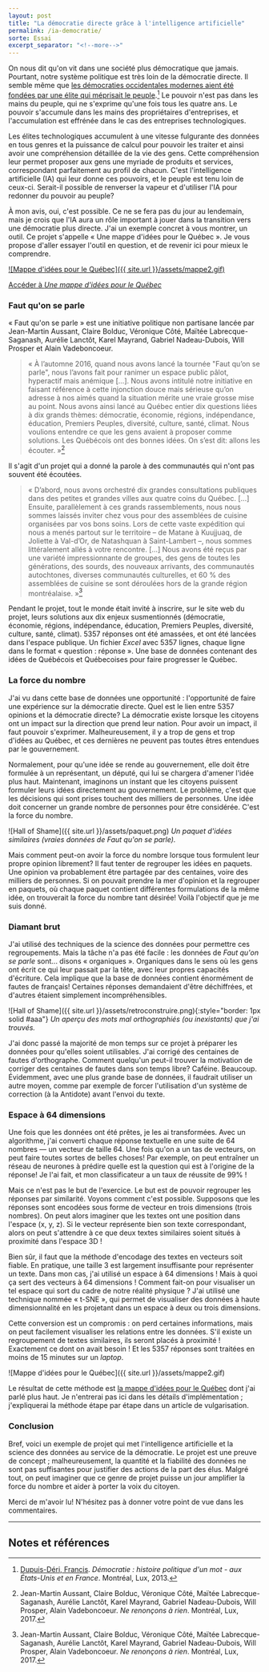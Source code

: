 ```yaml
---
layout: post
title: "La démocratie directe grâce à l'intelligence artificielle"
permalink: /ia-democratie/
sorte: Essai
excerpt_separator: "<!--more-->"
---
```


On nous dit qu'on vit dans une société plus démocratique que jamais. Pourtant, notre système politique est très loin de la démocratie directe. Il semble même que [les démocraties occidentales modernes aient été fondées par une élite qui méprisait le peuple](https://www.youtube.com/watch?v=KVW5ogGDlts).[^1] Le pouvoir n'est pas dans les mains du peuple, qui ne s'exprime qu'une fois tous les quatre ans. Le pouvoir s'accumule dans les mains des propriétaires d'entreprises, et l'accumulation est effrénée dans le cas des entreprises technologiques.

Les élites technologiques accumulent à une vitesse fulgurante des données en tous genres et la puissance de calcul pour pouvoir les traiter et ainsi avoir une compréhension détaillée de la vie des gens. Cette compréhension leur permet proposer aux gens une myriade de produits et services, correspondant parfaitement au profil de chacun. C'est l'intelligence artificielle (IA) qui leur donne ces pouvoirs, et le peuple est tenu loin de ceux-ci. Serait-il possible de renverser la vapeur et d'utiliser l'IA pour redonner du pouvoir au peuple?

<!--more-->

À mon avis, oui, c'est possible. Ce ne se fera pas du jour au lendemain, mais je crois que l'IA aura un rôle important à jouer dans la transition vers une démocratie plus directe. J'ai un exemple concret à vous montrer, un outil. Ce projet s'appelle « Une mappe d'idées pour le Québec ». Je vous propose d'aller essayer l'outil en question, et de revenir ici pour mieux le comprendre.

<a href="https://lemairecarl.github.io/fautquonseparle/mappe">
![Mappe d'idées pour le Québec]({{ site.url }}/assets/mappe2.gif)
</a>

[Accéder à _Une mappe d'idées pour le Québec_](https://lemairecarl.github.io/fautquonseparle/mappe)

### Faut qu'on se parle

« Faut qu'on se parle » est une initiative politique non partisane lancée par Jean-Martin Aussant, Claire Bolduc, Véronique Côté, Maïtée Labrecque-Saganash, Aurélie Lanctôt, Karel Mayrand, Gabriel Nadeau-Dubois, Will Prosper et Alain Vadeboncoeur.

>« À l’automne 2016, quand nous avons lancé la tournée "Faut qu’on se parle", nous l’avons fait pour ranimer un espace public pâlot, hyperactif mais anémique [...]. Nous avons intitulé notre initiative en faisant référence à cette injonction douce mais sérieuse qu’on adresse à nos aimés quand la situation mérite une vraie grosse mise au point. Nous avons ainsi lancé au Québec entier dix questions liées à dix grands thèmes: démocratie, économie, régions, indépendance, éducation, Premiers Peuples, diversité, culture, santé, climat. Nous voulions entendre ce que les gens avaient à proposer comme solutions. Les Québécois ont des bonnes idées. On s’est dit: allons les écouter. »[^2]

Il s'agit d'un projet qui a donné la parole à des communautés qui n'ont pas souvent été écoutées.

>« D’abord, nous avons orchestré dix grandes consultations publiques dans des petites et grandes villes aux quatre coins du Québec. [...] Ensuite, parallèlement à ces grands rassemblements, nous nous sommes laissés inviter chez vous pour des assemblées de cuisine organisées par vos bons soins. Lors de cette vaste expédition qui nous a menés partout sur le territoire – de Matane à Kuujjuaq, de Joliette à Val-d’Or, de Natashquan à Saint-Lambert –, nous sommes littéralement allés à votre rencontre. [...] Nous avons été reçus par une variété impressionnante de groupes, des gens de toutes les générations, des sourds, des nouveaux arrivants, des communautés autochtones, diverses communautés culturelles, et 60 % des assemblées de cuisine se sont déroulées hors de la grande région montréalaise. »[^2]

Pendant le projet, tout le monde était invité à inscrire, sur le site web du projet, leurs solutions aux dix enjeux susmentionnés (démocratie, économie, régions, indépendance, éducation, Premiers Peuples, diversité, culture, santé, climat). 5357 réponses ont été amassées, et ont été lancées dans l'espace publique. Un fichier _Excel_ avec 5357 lignes, chaque ligne dans le format « question : réponse ». Une base de données contenant des idées de Québécois et Québecoises pour faire progresser le Québec.

### La force du nombre

J'ai vu dans cette base de données une opportunité : l'opportunité de faire une expérience sur la démocratie directe. Quel est le lien entre 5357 opinions et la démocratie directe? La démocratie existe lorsque les citoyens ont un impact sur la direction que prend leur nation. Pour avoir un impact, il faut pouvoir s'exprimer. Malheureusement, il y a trop de gens et trop d'idées au Québec, et ces dernières ne peuvent pas toutes êtres entendues par le gouvernement.

Normalement, pour qu'une idée se rende au gouvernement, elle doit être formulée à un représentant, un député, qui lui se chargera d'amener l'idée plus haut. Maintenant, imaginons un instant que les citoyens puissent formuler leurs idées directement au gouvernement. Le problème, c'est que les décisions qui sont prises touchent des milliers de personnes. Une idée doit concerner un grande nombre de personnes pour être considérée. C'est la force du nombre.

![Hall of Shame]({{ site.url }}/assets/paquet.png)
_Un paquet d'idées similaires (vraies données de Faut qu'on se parle)._

Mais comment peut-on avoir la force du nombre lorsque tous formulent leur propre opinion librement? Il faut tenter de regrouper les idées en paquets. Une opinion va probablement être partagée par des centaines, voire des milliers de personnes. Si on pouvait prendre la mer d'opinion et la regrouper en paquets, où chaque paquet contient différentes formulations de la même idée, on trouverait la force du nombre tant désirée! Voilà l'objectif que je me suis donné.

### Diamant brut

J'ai utilisé des techniques de la science des données pour permettre ces regroupements. Mais la tâche n'a pas été facile : les données de _Faut qu'on se parle_ sont... disons « organiques ». Organiques dans le sens où les gens ont écrit ce qui leur passait par la tête, avec leur propres capacités d'écriture. Cela implique que la base de données contient énormément de fautes de français! Certaines réponses demandaient d'être déchiffrées, et d'autres étaient simplement incompréhensibles.

![Hall of Shame]({{ site.url }}/assets/retroconstruire.png){:style="border: 1px solid #aaa"}
_Un aperçu des mots mal orthographiés (ou inexistants) que j'ai trouvés._

J'ai donc passé la majorité de mon temps sur ce projet à préparer les données pour qu'elles soient utilisables. J'ai corrigé des centaines de fautes d'orthographe. Comment quelqu'un peut-il trouver la motivation de corriger des centaines de fautes dans son temps libre? Caféine. Beaucoup. Évidemment, avec une plus grande base de données, il faudrait utiliser un autre moyen, comme par exemple de forcer l'utilisation d'un système de correction (à la Antidote) avant l'envoi du texte.

### Espace à 64 dimensions

Une fois que les données ont été prêtes, je les ai transformées. Avec un algorithme, j'ai converti chaque réponse textuelle en une suite de 64 nombres — un vecteur de taille 64. Une fois qu'on a un tas de vecteurs, on peut faire toutes sortes de belles choses! Par exemple, on peut entraîner un réseau de neurones à prédire quelle est la question qui est à l'origine de la réponse! Je l'ai fait, et mon classificateur a un taux de réussite de 99% !

Mais ce n'est pas le but de l'exercice. Le but est de pouvoir regrouper les réponses par similarité. Voyons comment c'est possible. Supposons que les réponses sont encodées sous forme de vecteur en trois dimensions (trois nombres). On peut alors imaginer que les textes ont une position dans l'espace (x, y, z). Si le vecteur représente bien son texte correspondant, alors on peut s'attendre à ce que deux textes similaires soient situés à proximité dans l'espace 3D !

Bien sûr, il faut que la méthode d'encodage des textes en vecteurs soit fiable. En pratique, une taille 3 est largement insuffisante pour représenter un texte. Dans mon cas, j'ai utilisé un espace à 64 dimensions ! Mais à quoi ça sert des vecteurs à 64 dimensions ! Comment fait-on pour visualiser un tel espace qui sort du cadre de notre réalité physique ? J'ai utilisé une technique nommée « t-SNE », qui permet de visualiser des données à haute dimensionnalité en les projetant dans un espace à deux ou trois dimensions.

Cette conversion est un compromis : on perd certaines informations, mais on peut facilement visualiser les relations entre les données. S'il existe un regroupement de textes similaires, ils seront placés à proximité ! Exactement ce dont on avait besoin ! Et les 5357 réponses sont traitées en moins de 15 minutes sur un _laptop_.

![Mappe d'idées pour le Québec]({{ site.url }}/assets/mappe2.gif)

Le résultat de cette méthode est [la mappe d'idées pour le Québec](https://lemairecarl.github.io/fautquonseparle/mappe) dont j'ai parlé plus haut. Je n'entrerai pas ici dans les détails d'implémentation ; j'expliquerai la méthode étape par étape dans un article de vulgarisation.

### Conclusion

Bref, voici un exemple de projet qui met l'intelligence artificielle et la science des données au service de la démocratie. Le projet est une preuve de concept ; malheureusement, la quantité et la fiabilité des données ne sont pas suffisantes pour justifier des actions de la part des élus. Malgré tout, on peut imaginer que ce genre de projet puisse un jour amplifier la force du nombre et aider à porter la voix du citoyen.

Merci de m'avoir lu! N'hésitez pas à donner votre point de vue dans les commentaires.

---

## Notes et références

[^1]: [Dupuis-Déri, Francis](https://politique.uqam.ca/corps-professoral/professeurs/162-dupuis-deri-francis.html). _Démocratie : histoire politique d'un mot - aux États-Unis et en France_. Montréal, Lux, 2013.

[^2]: Jean-Martin Aussant, Claire Bolduc, Véronique Côté, Maïtée Labrecque-Saganash, Aurélie Lanctôt, Karel Mayrand, Gabriel Nadeau-Dubois, Will Prosper, Alain Vadeboncoeur. _Ne renonçons à rien_. Montréal, Lux, 2017.